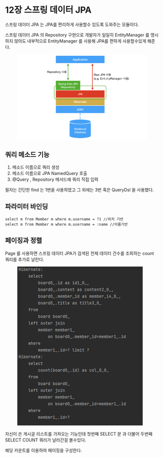 # 12장 스프링 데이터 JPA

스프링 데이터 JPA 는 JPA를 편리하게 사용할수 있도록 도와주는 모듈이다.

스프링 데이터 JPA 의 Repository 구현으로 개발자가 일일히 EntityManager 를 명시하지 않아도 내부적으로 EntityManager  를 사용해   JPA를 편하게 사용할수있게 해준다.



<figure><img src="../.gitbook/assets/image (5).png" alt=""><figcaption></figcaption></figure>

## 쿼리 메소드 기능

1. 메소드 이름으로 쿼리 생성
2. 메소드 이름으로  JPA NamedQuery 호출
3. @Query , Repository 메서드에 쿼리 직접 입력

필자는 간단한 find 는 1번을 사용하였고 그 외에는 3번 혹은 QueryDsl 을 사용했다.

## 파라미터 바인딩

```
select m from Member m where m.username = ?1 //위치 기반
select m from Member m where m.username = :name //이름기반
```

## 페이징과 정렬

Page 를 사용하면 스프링 데이터 JPA가 검색된 전체 데이터 건수를 조회하는 count 쿼리를 추가로 날린다.

<figure><img src="../.gitbook/assets/image (6).png" alt=""><figcaption></figcaption></figure>

자신이 쓴 게시글 리스트를 가져오는 기능인데 첫번째 SELECT 문 과 더불어 두번째 SELECT COUNT 쿼리가 날라간걸 볼수있다.



해당 카운트를 이용하여 페이징을 구성한다.
